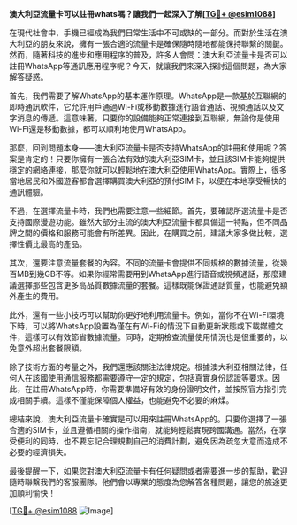 **澳大利亞流量卡可以註冊whats嗎？讓我們一起深入了解[[TG💪+ @esim1088](https://t.me/s/esim1088)]**

在現代社會中，手機已經成為我們日常生活中不可或缺的一部分。而對於生活在澳大利亞的朋友來說，擁有一張合適的流量卡是確保隨時隨地都能保持聯繫的關鍵。然而，隨著科技的進步和應用程序的普及，許多人會問：澳大利亞流量卡是否可以註冊WhatsApp等通訊應用程序呢？今天，就讓我們來深入探討這個問題，為大家解答疑惑。

首先，我們需要了解WhatsApp的基本運作原理。WhatsApp是一款基於互聯網的即時通訊軟件，它允許用戶通過Wi-Fi或移動數據進行語音通話、視頻通話以及文字消息的傳遞。這意味著，只要你的設備能夠正常連接到互聯網，無論你是使用Wi-Fi還是移動數據，都可以順利地使用WhatsApp。

那麼，回到問題本身——澳大利亞流量卡是否支持WhatsApp的註冊和使用呢？答案是肯定的！只要你擁有一張合法有效的澳大利亞SIM卡，並且該SIM卡能夠提供穩定的網絡連接，那麼你就可以輕鬆地在澳大利亞使用WhatsApp。實際上，很多當地居民和外國遊客都會選擇購買澳大利亞的預付SIM卡，以便在本地享受暢快的通訊體驗。

不過，在選擇流量卡時，我們也需要注意一些細節。首先，要確認所選流量卡是否支持國際漫遊功能。雖然大部分主流的澳大利亞流量卡都具備這一特點，但不同品牌之間的價格和服務可能會有所差異。因此，在購買之前，建議大家多做比較，選擇性價比最高的產品。

其次，還要注意流量套餐的內容。不同的流量卡會提供不同規格的數據流量，從幾百MB到幾GB不等。如果你經常需要用到WhatsApp進行語音或視頻通話，那麼建議選擇那些包含更多高品質數據流量的套餐。這樣既能保證通話質量，也能避免額外產生的費用。

此外，還有一些小技巧可以幫助你更好地利用流量卡。例如，當你不在Wi-Fi環境下時，可以將WhatsApp設置為僅在有Wi-Fi的情況下自動更新狀態或下載媒體文件，這樣可以有效節省數據流量。同時，定期檢查流量使用情況也是很重要的，以免意外超出套餐限額。

除了技術方面的考量之外，我們還應該關注法律規定。根據澳大利亞相關法律，任何人在該國使用通信服務都需要遵守一定的規定，包括真實身份認證等要求。因此，在註冊WhatsApp時，你需要準備好有效的身份證明文件，並按照官方指引完成相關手續。這樣不僅能保障個人權益，也能避免不必要的麻煣。

總結來說，澳大利亞流量卡確實是可以用來註冊WhatsApp的。只要你選擇了一張合適的SIM卡，並且遵循相關的操作指南，就能夠輕鬆實現跨國溝通。當然，在享受便利的同時，也不要忘記合理規劃自己的消費計劃，避免因為疏忽大意而造成不必要的經濟損失。

最後提醒一下，如果您對澳大利亞流量卡有任何疑問或者需要進一步的幫助，歡迎隨時聯繫我們的客服團隊。他們會以專業的態度為您解答各種問題，讓您的旅途更加順利愉快！

[[TG💪+ @esim1088](https://t.me/s/esim1088) ![Image](https://i.postimg.cc/4NQfJmqS/Snipaste-2025-05-13-00-14-12.png)]